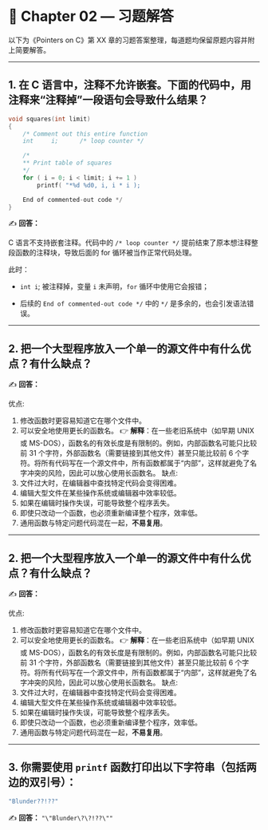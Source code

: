 # 📘 Chapter 02 — 习题解答

以下为《Pointers on C》第 XX 章的习题答案整理，每道题均保留原题内容并附上简要解答。

---

## 1.  在 C 语言中，注释不允许嵌套。下面的代码中，用注释来“注释掉”一段语句会导致什么结果？
```c
void squares(int limit)
{
    /* Comment out this entire function
    int     i;      /* loop counter */

    /*
    ** Print table of squares
    */
    for ( i = 0; i < limit; i += 1 )
        printf( "*%d %d0, i, i * i );

    End of commented-out code */
}

```

✍️ **回答：**

C 语言不支持嵌套注释。代码中的 `/* loop counter */` 提前结束了原本想注释整段函数的注释块，导致后面的 for 循环被当作正常代码处理。

此时：

- `int i`; 被注释掉，变量 `i` 未声明，`for` 循环中使用它会报错；

- 后续的 `End of commented-out code */` 中的 `*/` 是多余的，也会引发语法错误。

---

## 2. 把一个大型程序放入一个单一的源文件中有什么优点？有什么缺点？

✍️ **回答：**

优点:
1. 修改函数时更容易知道它在哪个文件中。
2. 可以安全地使用更长的函数名。
👉 <b>解释</b>：在一些老旧系统中（如早期 UNIX 或 MS-DOS），函数名的有效长度是有限制的。例如，内部函数名可能只比较前 31 个字符，外部函数名（需要链接到其他文件）甚至只能比较前 6 个字符。将所有代码写在一个源文件中，所有函数都属于“内部”，这样就避免了名字冲突的风险，因此可以放心使用长函数名。
缺点:
1. 文件过大时，在编辑器中查找特定代码会变得困难。
2. 编辑大型文件在某些操作系统或编辑器中效率较低。
3. 如果在编辑时操作失误，可能导致整个程序丢失。
4. 即使只改动一个函数，也必须重新编译整个程序，效率低。
5. 通用函数与特定问题代码混在一起，<b>不易复用</b>。

---

## 2. 把一个大型程序放入一个单一的源文件中有什么优点？有什么缺点？

✍️ **回答：**

优点:
1. 修改函数时更容易知道它在哪个文件中。
2. 可以安全地使用更长的函数名。
👉 <b>解释</b>：在一些老旧系统中（如早期 UNIX 或 MS-DOS），函数名的有效长度是有限制的。例如，内部函数名可能只比较前 31 个字符，外部函数名（需要链接到其他文件）甚至只能比较前 6 个字符。将所有代码写在一个源文件中，所有函数都属于“内部”，这样就避免了名字冲突的风险，因此可以放心使用长函数名。
缺点:
1. 文件过大时，在编辑器中查找特定代码会变得困难。
2. 编辑大型文件在某些操作系统或编辑器中效率较低。
3. 如果在编辑时操作失误，可能导致整个程序丢失。
4. 即使只改动一个函数，也必须重新编译整个程序，效率低。
5. 通用函数与特定问题代码混在一起，<b>不易复用</b>。

---

## 3. 你需要使用 `printf` 函数打印出以下字符串（包括两边的双引号）：
```c
"Blunder??!??"
```

✍️ **回答：**
`"\"Blunder\?\?!??\""`

